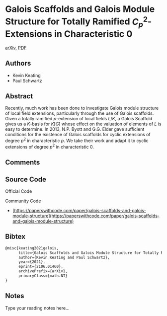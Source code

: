
# Galois Scaffolds and Galois Module Structure for Totally Ramified $C_p^2$-Extensions in Characteristic 0

[arXiv](https://arxiv.org/abs/2106.01460), [PDF](https://arxiv.org/pdf/2106.01460.pdf)

## Authors

- Kevin Keating
- Paul Schwartz

## Abstract

Recently, much work has been done to investigate Galois module structure of local field extensions, particularly through the use of Galois scaffolds. Given a totally ramified $p$-extension of local fields $L/K$, a Galois Scaffold gives us a $K$-basis for $K[G]$ whose effect on the valuation of elements of $L$ is easy to determine. In 2013, N.P. Byott and G.G. Elder gave sufficient conditions for the existence of Galois scaffolds for cyclic extensions of degree $p^2$ in characteristic $p$. We take their work and adapt it to cyclic extensions of degree $p^2$ in characteristic $0$.

## Comments



## Source Code

Official Code



Community Code

- [https://paperswithcode.com/paper/galois-scaffolds-and-galois-module-structure](https://paperswithcode.com/paper/galois-scaffolds-and-galois-module-structure)

## Bibtex

```tex
@misc{keating2021galois,
      title={Galois Scaffolds and Galois Module Structure for Totally Ramified $C_p^2$-Extensions in Characteristic 0}, 
      author={Kevin Keating and Paul Schwartz},
      year={2021},
      eprint={2106.01460},
      archivePrefix={arXiv},
      primaryClass={math.NT}
}
```

## Notes

Type your reading notes here...


